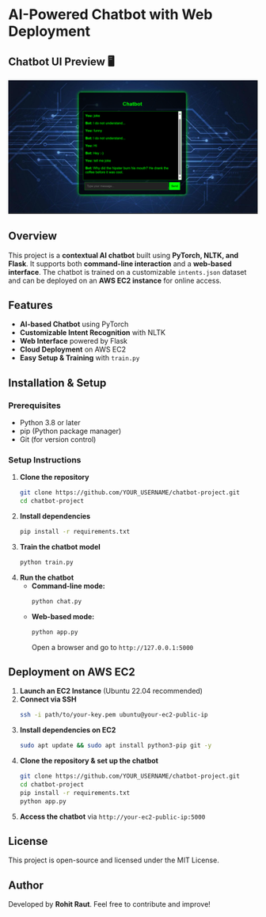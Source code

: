 # AI-Powered Chatbot with Web Deployment


## Chatbot UI Preview 🖥️

![Chatbot Screenshot](static/images/screenshot.png)


## Overview
This project is a **contextual AI chatbot** built using **PyTorch, NLTK, and Flask**. 
It supports both **command-line interaction** and a **web-based interface**. 
The chatbot is trained on a customizable `intents.json` dataset and can be deployed on an **AWS EC2 instance** for online access.

## Features
- **AI-based Chatbot** using PyTorch
- **Customizable Intent Recognition** with NLTK
- **Web Interface** powered by Flask
- **Cloud Deployment** on AWS EC2
- **Easy Setup & Training** with `train.py`

## Installation & Setup
### Prerequisites
- Python 3.8 or later
- pip (Python package manager)
- Git (for version control)

### Setup Instructions
1. **Clone the repository**
   ```bash
   git clone https://github.com/YOUR_USERNAME/chatbot-project.git
   cd chatbot-project
   ```
2. **Install dependencies**
   ```bash
   pip install -r requirements.txt
   ```
3. **Train the chatbot model**
   ```bash
   python train.py
   ```
4. **Run the chatbot**
   - **Command-line mode:**
     ```bash
     python chat.py
     ```
   - **Web-based mode:**
     ```bash
     python app.py
     ```
     Open a browser and go to `http://127.0.0.1:5000`

## Deployment on AWS EC2
1. **Launch an EC2 Instance** (Ubuntu 22.04 recommended)
2. **Connect via SSH**
   ```bash
   ssh -i path/to/your-key.pem ubuntu@your-ec2-public-ip
   ```
3. **Install dependencies on EC2**
   ```bash
   sudo apt update && sudo apt install python3-pip git -y
   ```
4. **Clone the repository & set up the chatbot**
   ```bash
   git clone https://github.com/YOUR_USERNAME/chatbot-project.git
   cd chatbot-project
   pip install -r requirements.txt
   python app.py
   ```
5. **Access the chatbot** via `http://your-ec2-public-ip:5000`

## License
This project is open-source and licensed under the MIT License.

## Author
Developed by **Rohit Raut**. Feel free to contribute and improve!

